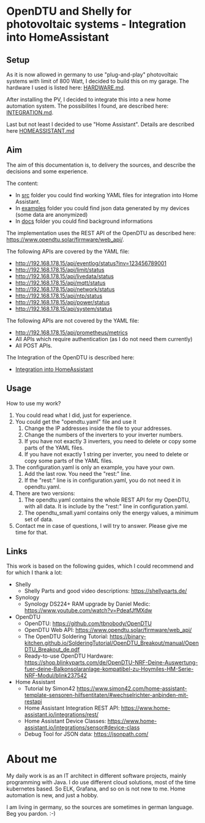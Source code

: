 # OpenDTU and Shelly for photovoltaic systems - Integration into HomeAssistant

## Setup
As it is now allowed in germany to use "plug-and-play" photovoltaic systems with limit of 800 Watt,
I decided to build this on my garage. The hardware I used is listed here: [HARDWARE.md](./docs/HARDWARE.md).

After installing the PV, I decided to integrate this into a new home automation system.
The possibilites I found, are described here: [INTEGRATION.md](./docs/INTEGRATION.md).

Last but not least I decided to use "Home Assistant".
Details are described here [HOMEASSISTANT.md](./docs/HOMEASSISTANT.md)

## Aim

The aim of this documentation is, to delivery the sources, and describe the decisions and some experience.

The content:
* In [src](./src) folder you could find working YAML files for integration into Home Assistant.
* In [examples](./examples) folder you could find json data generated by my devices (some data are anonymized)
* In [docs](./docs) folder you could find background informations

The implementation uses the REST API of the OpenDTU as described here: https://www.opendtu.solar/firmware/web_api/.

The following APIs are covered by the YAML file:
* http://192.168.178.15/api/eventlog/status?inv=123456789001
* http://192.168.178.15/api/limit/status
* http://192.168.178.15/api/livedata/status
* http://192.168.178.15/api/mqtt/status
* http://192.168.178.15/api/network/status
* http://192.168.178.15/api/ntp/status
* http://192.168.178.15/api/power/status
* http://192.168.178.15/api/system/status

The following APIs are not covered by the YAML file:
* http://192.168.178.15/api/prometheus/metrics
* All APIs which require authentication (as I do not need them currently)
* All POST APIs.

The Integration of the OpenDTU is described here: 
* [Integration into HomeAssistant](./docs/HOMEASSISTANT.md)

## Usage
How to use my work?
1. You could read what I did, just for experience.
2. You could get the "opendtu.yaml" file and use it 
   1. Change the IP addresses inside the file to your addresses.
   2. Change the numbers of the inverters to your inverter numbers.
   3. If you have not exactly 3 inverters, you need to delete or copy some parts of the YAML files.
   4. If you have not exactly 1 string per inverter, you need to delete or copy some parts of the YAML files.
3. The configuration.yaml is only an example, you have your own.
   1. Add the last row. You need the "rest:" line.
   2. If the "rest:" line is in configuration.yaml, you do not need it in opendtu.yaml.
4. There are two versions:
   1. The opendtu.yaml contains the whole REST API for my OpenDTU, with all data. It is include by the "rest:" line in configuration.yaml. 
   2. The opendtu_small.yaml contains only the energy values, a minimum set of data.
5. Contact me in case of questions, I will try to answer. Please give me time for that.

## Links
This work is based on the following guides, which I could recommend and for which I thank a lot:
* Shelly
  * Shelly Parts and good video descriptions: https://shellyparts.de/
* Synology
  * Synology DS224+ RAM upgrade by Daniel Medic: https://www.youtube.com/watch?v=PdeafJfMXdw
* OpenDTU
  * OpenDTU: https://github.com/tbnobody/OpenDTU
  * OpenDTU Web API: https://www.opendtu.solar/firmware/web_api/
  * The OpenDTU Soldering Tutorial: https://binary-kitchen.github.io/SolderingTutorial/OpenDTU_Breakout/manual/OpenDTU_Breakout_de.pdf
  * Ready-to-use OpenDTU Hardware: https://shop.blinkyparts.com/de/OpenDTU-NRF-Deine-Auswertung-fuer-deine-Balkonsolaranlage-kompatibel-zu-Hoymiles-HM-Serie-NRF-Modul/blink237542
* Home Assistant
  * Tutorial by Simon42 https://www.simon42.com/home-assistant-template-sensoren-hilfsentitaten/#wechselrichter-anbinden-mit-restapi
  * Home Assistant Integration REST API: https://www.home-assistant.io/integrations/rest/
  * Home Assistant Device Classes: https://www.home-assistant.io/integrations/sensor#device-class
  * Debug Tool for JSON data: https://jsonpath.com/

# About me
My daily work is as an IT architect in different software projects, mainly programming with Java.
I do use different cloud solutions, most of the time kubernetes based. So ELK, Grafana, and so on is not new to me.
Home automation is new, and just a hobby.

I am living in germany, so the sources are sometimes in german language. Beg you pardon. :-)
